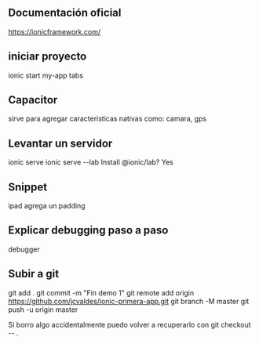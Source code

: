 ## Documentación oficial

https://ionicframework.com/

## iniciar proyecto

ionic start my-app tabs

## Capacitor 

sirve para agregar caracteristicas nativas como: camara, gps

## Levantar un servidor 

ionic serve
ionic serve --lab
 Install @ionic/lab? Yes

## Snippet
ipad agrega un padding

## Explicar debugging paso a paso

debugger

## Subir a git

git add .
git commit -m "Fin demo 1"
git remote add origin https://github.com/jcvaldes/ionic-primera-app.git
git branch -M master
git push -u origin master

Si borro algo accidentalmente puedo volver a recuperarlo con 
git checkout -- .
